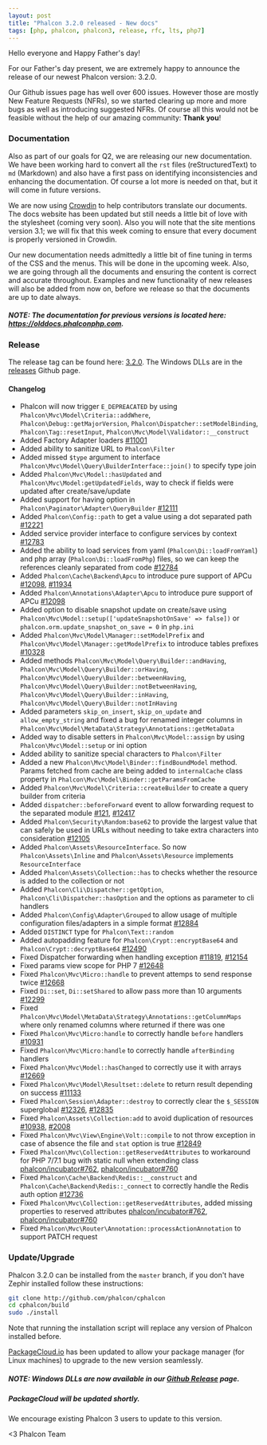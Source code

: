 ```yaml
---
layout: post
title: "Phalcon 3.2.0 released - New docs"
tags: [php, phalcon, phalcon3, release, rfc, lts, php7]
---
```


Hello everyone and Happy Father's day!

For our Father's day present, we are extremely happy to announce the release of our newest Phalcon version: 3.2.0.

Our Github issues page has well over 600 issues. However those are mostly New Feature Requests (NFRs), so we started clearing up more and more bugs as well as introducing suggested NFRs. Of course all this would not be feasible without the help of our amazing community: **Thank you**!

<!--more-->
### Documentation
Also as part of our goals for Q2, we are releasing our new documentation. We have been working hard to convert all the `rst` files (reStructuredText) to `md` (Markdown) and also have a first pass on identifying inconsistencies and enhancing the documentation. Of course a lot more is needed on that, but it will come in future versions.

We are now using [Crowdin](https://crowdin.com/project/phalcon-documentation) to help contributors translate our documents. The docs website has been updated but still needs a little bit of love with the stylesheet (coming very soon). Also you will note that the site mentions version 3.1; we will fix that this week coming to ensure that every document is properly versioned in Crowdin.

Our new documentation needs admittedly a little bit of fine tuning in terms of the CSS and the menus. This will be done in the upcoming week. Also, we are going through all the documents and ensuring the content is correct and accurate throughout. Examples and new functionality of new releases will also be added from now on, before we release so that the documents are up to date always.

<h5 class="alert alert-warning">
<strong>NOTE</strong>: The documentation for previous versions is located here: <a href="https://olddocs.phalconphp.com">https://olddocs.phalconphp.com</a>.
</h5>

### Release
The release tag can be found here: [3.2.0](https://github.com/phalcon/cphalcon/releases/tag/v3.2.0). The Windows DLLs are in the [releases](https://github.com/phalcon/cphalcon/releases/) Github page.

#### Changelog
- Phalcon will now trigger `E_DEPREACATED` by using `Phalcon\Mvc\Model\Criteria::addWhere`, `Phalcon\Debug::getMajorVersion`, `Phalcon\Dispatcher::setModelBinding`, `Phalcon\Tag::resetInput`, `Phalcon\Mvc\Model\Validator::__construct`
- Added Factory Adapter loaders [#11001](https://github.com/phalcon/cphalcon/issues/11001)
- Added ability to sanitize URL to `Phalcon\Filter`
- Added missed `$type` argument to interface `Phalcon\Mvc\Model\Query\BuilderInterface::join()` to specify type join
- Added `Phalcon\Mvc\Model::hasUpdated` and `Phalcon\Mvc\Model:getUpdatedFields`, way to check if fields were updated after create/save/update
- Added support for having option in `Phalcon\Paginator\Adapter\QueryBuilder` [#12111](https://github.com/phalcon/cphalcon/issues/12111)
- Added `Phalcon\Config::path` to get a value using a dot separated path [#12221](https://github.com/phalcon/cphalcon/issues/12221)
- Added service provider interface to configure services by context [#12783](https://github.com/phalcon/cphalcon/pull/12783)
- Added the ability to load services from yaml (`Phalcon\Di::loadFromYaml`) and php array (`Phalcon\Di::loadFromPhp`) files, so we can keep the references cleanly separated from code [#12784](https://github.com/phalcon/cphalcon/pull/12784)
- Added `Phalcon\Cache\Backend\Apcu` to introduce pure support of APCu [#12098](https://github.com/phalcon/cphalcon/issues/12098), [#11934](https://github.com/phalcon/cphalcon/issues/11934)
- Added `Phalcon\Annotations\Adapter\Apcu` to introduce pure support of APCu [#12098](https://github.com/phalcon/cphalcon/issues/12098)
- Added option to disable snapshot update on create/save using `Phalcon\Mvc\Model::setup(['updateSnapshotOnSave' => false])` or `phalcon.orm.update_snapshot_on_save = 0` in `php.ini`
- Added `Phalcon\Mvc\Model\Manager::setModelPrefix` and `Phalcon\Mvc\Model\Manager::getModelPrefix` to introduce tables prefixes [#10328](https://github.com/phalcon/cphalcon/issues/10328)
- Added methods `Phalcon\Mvc\Model\Query\Builder::andHaving`, `Phalcon\Mvc\Model\Query\Builder::orHaving`, `Phalcon\Mvc\Model\Query\Builder::betweenHaving`, `Phalcon\Mvc\Model\Query\Builder::notBetweenHaving`, `Phalcon\Mvc\Model\Query\Builder::inHaving`, `Phalcon\Mvc\Model\Query\Builder::notInHaving`
- Added parameters `skip_on_insert`, `skip_on_update` and `allow_empty_string` and fixed a bug for renamed integer columns in `Phalcon\Mvc\Model\MetaData\Strategy\Annotations::getMetaData`
- Added way to disable setters in `Phalcon\Mvc\Model::assign` by using `Phalcon\Mvc\Model::setup` or ini option
- Added ability to sanitize special characters to `Phalcon\Filter`
- Added a new `Phalcon\Mvc\Model\Binder::findBoundModel` method. Params fetched from cache are being added to `internalCache`  class property in `Phalcon\Mvc\Model\Binder::getParamsFromCache`
- Added `Phalcon\Mvc\Model\Criteria::createBuilder` to create a query builder from criteria
- Added `dispatcher::beforeForward` event to allow forwarding request to the separated module [#121](https://github.com/phalcon/cphalcon/issues/121), [#12417](https://github.com/phalcon/cphalcon/issues/12417)
- Added `Phalcon\Security\Random:base62` to provide the largest value that can safely be used in URLs without needing to take extra characters into consideration [#12105](https://github.com/phalcon/cphalcon/issues/12105)
- Added `Phalcon\Assets\ResourceInterface`. So now `Phalcon\Assets\Inline` and `Phalcon\Assets\Resource` implements `ResourceInterface`
- Added `Phalcon\Assets\Collection::has` to checks whether the resource is added to the collection or not
- Added `Phalcon\Cli\Dispatcher::getOption`, `Phalcon\Cli\Dispatcher::hasOption` and the options as parameter to cli handlers
- Added `Phalcon\Config\Adapter\Grouped` to allow usage of multiple configuration files/adapters in a simple format [#12884](https://github.com/phalcon/cphalcon/pull/12884)
- Added `DISTINCT` type for `Phalcon\Text::random`
- Added autopadding feature for `Phalcon\Crypt::encryptBase64` and `Phalcon\Crypt::decryptBase64` [#12490](https://github.com/phalcon/cphalcon/issues/12490)
- Fixed Dispatcher forwarding when handling exception [#11819](https://github.com/phalcon/cphalcon/issues/11819), [#12154](https://github.com/phalcon/cphalcon/issues/12154)
- Fixed params view scope for PHP 7 [#12648](https://github.com/phalcon/cphalcon/issues/12648)
- Fixed `Phalcon\Mvc\Micro::handle` to prevent attemps to send response twice [#12668](https://github.com/phalcon/cphalcon/pull/12668)
- Fixed `Di::set`, `Di::setShared` to allow pass more than 10 arguments [#12299](https://github.com/phalcon/cphalcon/issues/12299)
- Fixed `Phalcon\Mvc\Model\MetaData\Strategy\Annotations::getColumnMaps` where only renamed columns where returned if there was one
- Fixed `Phalcon\Mvc\Micro:handle` to correctly handle `before` handlers [#10931](https://github.com/phalcon/cphalcon/pull/10931)
- Fixed `Phalcon\Mvc\Micro:handle` to correctly handle `afterBinding` handlers
- Fixed `Phalcon\Mvc\Model::hasChanged` to correctly use it with arrays [#12669](https://github.com/phalcon/cphalcon/issues/12669)
- Fixed `Phalcon\Mvc\Model\Resultset::delete` to return result depending on success [#11133](https://github.com/phalcon/cphalcon/issues/11133)
- Fixed `Phalcon\Session\Adapter::destroy` to  correctly clear the `$_SESSION` superglobal [#12326](https://github.com/phalcon/cphalcon/pull/12326), [#12835](https://github.com/phalcon/cphalcon/pull/12835)
- Fixed `Phalcon\Assets\Collection:add` to avoid duplication of resources [#10938](https://github.com/phalcon/cphalcon/issues/10938), [#2008](https://github.com/phalcon/cphalcon/issues/2008)
- Fixed `Phalcon\Mvc\View\Engine\Volt::compile` to not throw exception in case of absence the file and `stat` option is true [#12849](https://github.com/phalcon/cphalcon/pull/12849)
- Fixed `Phalcon\Mvc\Collection::getReservedAttributes` to workaround for PHP 7/7.1 bug with static null when extending class [phalcon/incubator#762](https://github.com/phalcon/incubator/issues/762), [phalcon/incubator#760](https://github.com/phalcon/incubator/issues/760)
- Fixed `Phalcon\Cache\Backend\Redis::__construct` and `Phalcon\Cache\Backend\Redis::_connect` to correctly handle the Redis auth option [#12736](https://github.com/phalcon/cphalcon/issues/12736)
- Fixed `Phalcon\Mvc\Collection::getReservedAttributes`, added missing properties to reserved attributes [phalcon/incubator#762](https://github.com/phalcon/incubator/issues/762), [phalcon/incubator#760](https://github.com/phalcon/incubator/issues/760)
- Fixed `Phalcon\Mvc\Router\Annotation::processActionAnnotation` to support PATCH request

### Update/Upgrade
Phalcon 3.2.0 can be installed from the `master` branch, if you don't have Zephir installed follow these instructions:

```sh
git clone http://github.com/phalcon/cphalcon
cd cphalcon/build
sudo ./install
```

Note that running the installation script will replace any version of Phalcon installed before.

[PackageCloud.io](https://packagecloud.io/phalcon/stable) has been updated to allow your package manager (for Linux machines) to upgrade to the new version seamlessly.

<h5 class="alert alert-danger">
<strong>NOTE</strong>: Windows DLLs are now available in our <a href="https://github.com/phalcon/cphalcon/releases/tag/v3.2.0">Github Release</a> page.
</h5>

<h5 class="alert alert-info">
PackageCloud will be updated shortly.
</h5>

We encourage existing Phalcon 3 users to update to this version.


<3 Phalcon Team

